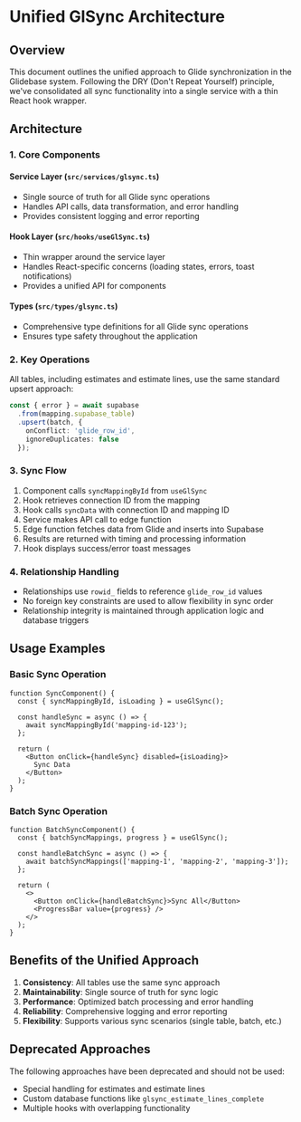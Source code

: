 # Unified GlSync Architecture

## Overview

This document outlines the unified approach to Glide synchronization in the Glidebase system. Following the DRY (Don't Repeat Yourself) principle, we've consolidated all sync functionality into a single service with a thin React hook wrapper.

## Architecture

### 1. Core Components

#### Service Layer (`src/services/glsync.ts`)
- Single source of truth for all Glide sync operations
- Handles API calls, data transformation, and error handling
- Provides consistent logging and error reporting

#### Hook Layer (`src/hooks/useGlSync.ts`)
- Thin wrapper around the service layer
- Handles React-specific concerns (loading states, errors, toast notifications)
- Provides a unified API for components

#### Types (`src/types/glsync.ts`)
- Comprehensive type definitions for all Glide sync operations
- Ensures type safety throughout the application

### 2. Key Operations

All tables, including estimates and estimate lines, use the same standard upsert approach:

```typescript
const { error } = await supabase
  .from(mapping.supabase_table)
  .upsert(batch, { 
    onConflict: 'glide_row_id',
    ignoreDuplicates: false
  });
```

### 3. Sync Flow

1. Component calls `syncMappingById` from `useGlSync`
2. Hook retrieves connection ID from the mapping
3. Hook calls `syncData` with connection ID and mapping ID
4. Service makes API call to edge function
5. Edge function fetches data from Glide and inserts into Supabase
6. Results are returned with timing and processing information
7. Hook displays success/error toast messages

### 4. Relationship Handling

- Relationships use `rowid_` fields to reference `glide_row_id` values
- No foreign key constraints are used to allow flexibility in sync order
- Relationship integrity is maintained through application logic and database triggers

## Usage Examples

### Basic Sync Operation

```tsx
function SyncComponent() {
  const { syncMappingById, isLoading } = useGlSync();
  
  const handleSync = async () => {
    await syncMappingById('mapping-id-123');
  };
  
  return (
    <Button onClick={handleSync} disabled={isLoading}>
      Sync Data
    </Button>
  );
}
```

### Batch Sync Operation

```tsx
function BatchSyncComponent() {
  const { batchSyncMappings, progress } = useGlSync();
  
  const handleBatchSync = async () => {
    await batchSyncMappings(['mapping-1', 'mapping-2', 'mapping-3']);
  };
  
  return (
    <>
      <Button onClick={handleBatchSync}>Sync All</Button>
      <ProgressBar value={progress} />
    </>
  );
}
```

## Benefits of the Unified Approach

1. **Consistency**: All tables use the same sync approach
2. **Maintainability**: Single source of truth for sync logic
3. **Performance**: Optimized batch processing and error handling
4. **Reliability**: Comprehensive logging and error reporting
5. **Flexibility**: Supports various sync scenarios (single table, batch, etc.)

## Deprecated Approaches

The following approaches have been deprecated and should not be used:

- Special handling for estimates and estimate lines
- Custom database functions like `glsync_estimate_lines_complete`
- Multiple hooks with overlapping functionality
